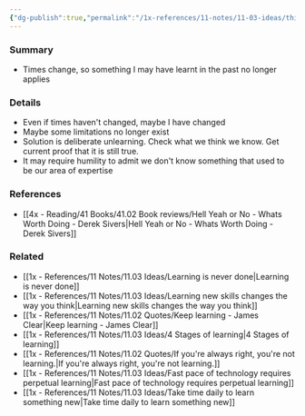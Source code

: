```yaml
---
{"dg-publish":true,"permalink":"/1x-references/11-notes/11-03-ideas/things-i-learned-in-the-past-are-now-wrong/","title":"Things I learned in the past are now wrong","dgShowBacklinks":false}
---
```



### Summary
- Times change, so something I may have learnt in the past no longer applies

### Details
- Even if times haven't changed, maybe I have changed
- Maybe some limitations no longer exist
- Solution is deliberate unlearning. Check what we think we know. Get current proof that it is still true.
- It may require humility to admit we don't know something that used to be our area of expertise

### References
- [[4x - Reading/41 Books/41.02 Book reviews/Hell Yeah or No - Whats Worth Doing - Derek Sivers\|Hell Yeah or No - Whats Worth Doing - Derek Sivers]]

### Related
- [[1x - References/11 Notes/11.03 Ideas/Learning is never done\|Learning is never done]]
- [[1x - References/11 Notes/11.03 Ideas/Learning new skills changes the way you think\|Learning new skills changes the way you think]]
- [[1x - References/11 Notes/11.02 Quotes/Keep learning - James Clear\|Keep learning - James Clear]]
- [[1x - References/11 Notes/11.03 Ideas/4 Stages of learning\|4 Stages of learning]]
- [[1x - References/11 Notes/11.02 Quotes/If you're always right, you're not learning.\|If you're always right, you're not learning.]]
- [[1x - References/11 Notes/11.03 Ideas/Fast pace of technology requires perpetual learning\|Fast pace of technology requires perpetual learning]]
- [[1x - References/11 Notes/11.03 Ideas/Take time daily to learn something new\|Take time daily to learn something new]]

